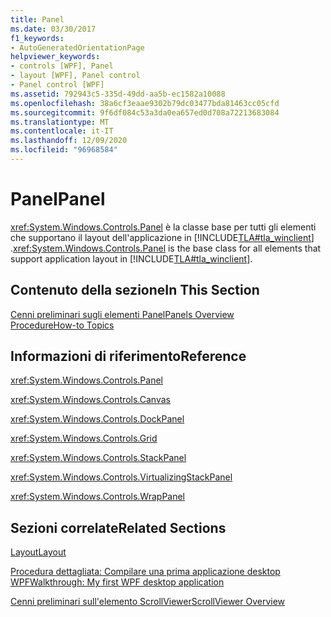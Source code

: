 ```yaml
---
title: Panel
ms.date: 03/30/2017
f1_keywords:
- AutoGeneratedOrientationPage
helpviewer_keywords:
- controls [WPF], Panel
- layout [WPF], Panel control
- Panel control [WPF]
ms.assetid: 792943c5-335d-49dd-aa5b-ec1582a10088
ms.openlocfilehash: 38a6cf3eaae9302b79dc03477bda81463cc05cfd
ms.sourcegitcommit: 9f6df084c53a3da0ea657ed0d708a72213683084
ms.translationtype: MT
ms.contentlocale: it-IT
ms.lasthandoff: 12/09/2020
ms.locfileid: "96968584"
---
```

# <a name="panel"></a><span data-ttu-id="fe726-102">Panel</span><span class="sxs-lookup"><span data-stu-id="fe726-102">Panel</span></span>
<span data-ttu-id="fe726-103"><xref:System.Windows.Controls.Panel> è la classe base per tutti gli elementi che supportano il layout dell'applicazione in [!INCLUDE[TLA#tla_winclient](../../../includes/tlasharptla-winclient-md.md)] .</span><span class="sxs-lookup"><span data-stu-id="fe726-103"><xref:System.Windows.Controls.Panel> is the base class for all elements that support application layout in [!INCLUDE[TLA#tla_winclient](../../../includes/tlasharptla-winclient-md.md)].</span></span>  
  
## <a name="in-this-section"></a><span data-ttu-id="fe726-104">Contenuto della sezione</span><span class="sxs-lookup"><span data-stu-id="fe726-104">In This Section</span></span>  
 [<span data-ttu-id="fe726-105">Cenni preliminari sugli elementi Panel</span><span class="sxs-lookup"><span data-stu-id="fe726-105">Panels Overview</span></span>](panels-overview.md)  
 [<span data-ttu-id="fe726-106">Procedure</span><span class="sxs-lookup"><span data-stu-id="fe726-106">How-to Topics</span></span>](panel-how-to-topics.md)  
  
## <a name="reference"></a><span data-ttu-id="fe726-107">Informazioni di riferimento</span><span class="sxs-lookup"><span data-stu-id="fe726-107">Reference</span></span>  
 <xref:System.Windows.Controls.Panel>  
  
 <xref:System.Windows.Controls.Canvas>  
  
 <xref:System.Windows.Controls.DockPanel>  
  
 <xref:System.Windows.Controls.Grid>  
  
 <xref:System.Windows.Controls.StackPanel>  
  
 <xref:System.Windows.Controls.VirtualizingStackPanel>  
  
 <xref:System.Windows.Controls.WrapPanel>  
  
## <a name="related-sections"></a><span data-ttu-id="fe726-108">Sezioni correlate</span><span class="sxs-lookup"><span data-stu-id="fe726-108">Related Sections</span></span>  
 [<span data-ttu-id="fe726-109">Layout</span><span class="sxs-lookup"><span data-stu-id="fe726-109">Layout</span></span>](../advanced/layout.md)  
  
 [<span data-ttu-id="fe726-110">Procedura dettagliata: Compilare una prima applicazione desktop WPF</span><span class="sxs-lookup"><span data-stu-id="fe726-110">Walkthrough: My first WPF desktop application</span></span>](../getting-started/walkthrough-my-first-wpf-desktop-application.md)  
  
 [<span data-ttu-id="fe726-111">Cenni preliminari sull'elemento ScrollViewer</span><span class="sxs-lookup"><span data-stu-id="fe726-111">ScrollViewer Overview</span></span>](scrollviewer-overview.md)
